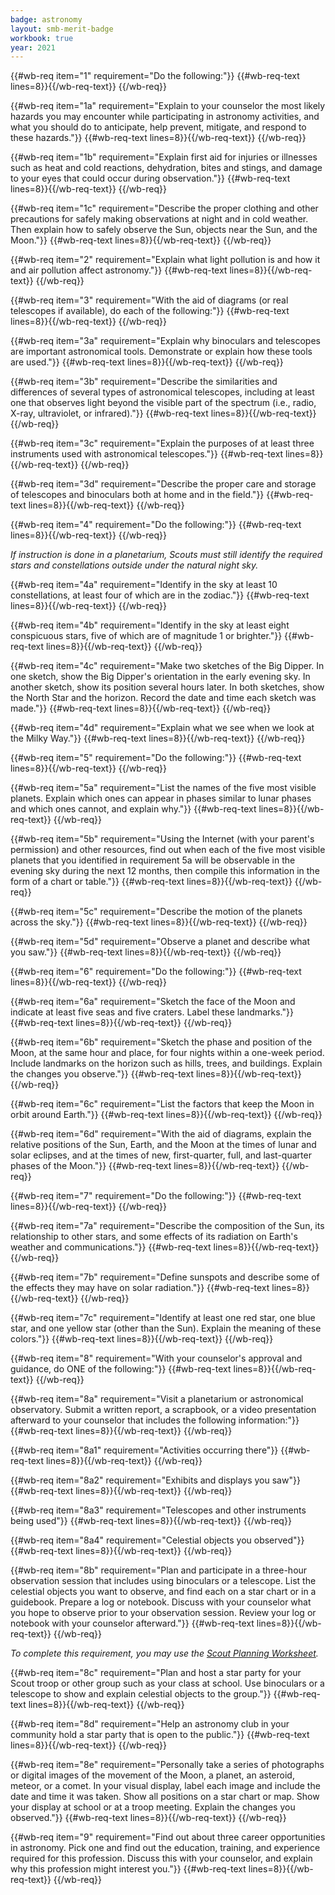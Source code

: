 ```yaml
---
badge: astronomy
layout: smb-merit-badge
workbook: true
year: 2021
---
```



{{#wb-req item="1" requirement="Do the following:"}}
{{#wb-req-text lines=8}}{{/wb-req-text}}
{{/wb-req}}

{{#wb-req item="1a" requirement="Explain to your counselor the most likely hazards you may encounter while participating in astronomy activities, and what you should do to anticipate, help prevent, mitigate, and respond to these hazards."}}
{{#wb-req-text lines=8}}{{/wb-req-text}}
{{/wb-req}}

{{#wb-req item="1b" requirement="Explain first aid for injuries or illnesses such as heat and cold reactions, dehydration, bites and stings, and damage to your eyes that could occur during observation."}}
{{#wb-req-text lines=8}}{{/wb-req-text}}
{{/wb-req}}

{{#wb-req item="1c" requirement="Describe the proper clothing and other precautions for safely making observations at night and in cold weather. Then explain how to safely observe the Sun, objects near the Sun, and the Moon."}}
{{#wb-req-text lines=8}}{{/wb-req-text}}
{{/wb-req}}

{{#wb-req item="2" requirement="Explain what light pollution is and how it and air pollution affect astronomy."}}
{{#wb-req-text lines=8}}{{/wb-req-text}}
{{/wb-req}}

{{#wb-req item="3" requirement="With the aid of diagrams (or real telescopes if available), do each of the following:"}}
{{#wb-req-text lines=8}}{{/wb-req-text}}
{{/wb-req}}

{{#wb-req item="3a" requirement="Explain why binoculars and telescopes are important astronomical tools. Demonstrate or explain how these tools are used."}}
{{#wb-req-text lines=8}}{{/wb-req-text}}
{{/wb-req}}

{{#wb-req item="3b" requirement="Describe the similarities and differences of several types of astronomical telescopes, including at least one that observes light beyond the visible part of the spectrum (i.e., radio, X-ray, ultraviolet, or infrared)."}}
{{#wb-req-text lines=8}}{{/wb-req-text}}
{{/wb-req}}

{{#wb-req item="3c" requirement="Explain the purposes of at least three instruments used with astronomical telescopes."}}
{{#wb-req-text lines=8}}{{/wb-req-text}}
{{/wb-req}}

{{#wb-req item="3d" requirement="Describe the proper care and storage of telescopes and binoculars both at home and in the field."}}
{{#wb-req-text lines=8}}{{/wb-req-text}}
{{/wb-req}}

{{#wb-req item="4" requirement="Do the following:"}}
{{#wb-req-text lines=8}}{{/wb-req-text}}
{{/wb-req}}

*If instruction is done in a planetarium, Scouts must still identify the required stars and constellations outside under the natural night sky.*

{{#wb-req item="4a" requirement="Identify in the sky at least 10 constellations, at least four of which are in the zodiac."}}
{{#wb-req-text lines=8}}{{/wb-req-text}}
{{/wb-req}}

{{#wb-req item="4b" requirement="Identify in the sky at least eight conspicuous stars, five of which are of magnitude 1 or brighter."}}
{{#wb-req-text lines=8}}{{/wb-req-text}}
{{/wb-req}}

{{#wb-req item="4c" requirement="Make two sketches of the Big Dipper. In one sketch, show the Big Dipper's orientation in the early evening sky. In another sketch, show its position several hours later. In both sketches, show the North Star and the horizon. Record the date and time each sketch was made."}}
{{#wb-req-text lines=8}}{{/wb-req-text}}
{{/wb-req}}

{{#wb-req item="4d" requirement="Explain what we see when we look at the Milky Way."}}
{{#wb-req-text lines=8}}{{/wb-req-text}}
{{/wb-req}}

{{#wb-req item="5" requirement="Do the following:"}}
{{#wb-req-text lines=8}}{{/wb-req-text}}
{{/wb-req}}

{{#wb-req item="5a" requirement="List the names of the five most visible planets. Explain which ones can appear in phases similar to lunar phases and which ones cannot, and explain why."}}
{{#wb-req-text lines=8}}{{/wb-req-text}}
{{/wb-req}}

{{#wb-req item="5b" requirement="Using the Internet (with your parent's permission) and other resources, find out when each of the five most visible planets that you identified in requirement 5a will be observable in the evening sky during the next 12 months, then compile this information in the form of a chart or table."}}
{{#wb-req-text lines=8}}{{/wb-req-text}}
{{/wb-req}}

{{#wb-req item="5c" requirement="Describe the motion of the planets across the sky."}}
{{#wb-req-text lines=8}}{{/wb-req-text}}
{{/wb-req}}

{{#wb-req item="5d" requirement="Observe a planet and describe what you saw."}}
{{#wb-req-text lines=8}}{{/wb-req-text}}
{{/wb-req}}

{{#wb-req item="6" requirement="Do the following:"}}
{{#wb-req-text lines=8}}{{/wb-req-text}}
{{/wb-req}}

{{#wb-req item="6a" requirement="Sketch the face of the Moon and indicate at least five seas and five craters. Label these landmarks."}}
{{#wb-req-text lines=8}}{{/wb-req-text}}
{{/wb-req}}

{{#wb-req item="6b" requirement="Sketch the phase and position of the Moon, at the same hour and place, for four nights within a one-week period. Include landmarks on the horizon such as hills, trees, and buildings. Explain the changes you observe."}}
{{#wb-req-text lines=8}}{{/wb-req-text}}
{{/wb-req}}

{{#wb-req item="6c" requirement="List the factors that keep the Moon in orbit around Earth."}}
{{#wb-req-text lines=8}}{{/wb-req-text}}
{{/wb-req}}

{{#wb-req item="6d" requirement="With the aid of diagrams, explain the relative positions of the Sun, Earth, and the Moon at the times of lunar and solar eclipses, and at the times of new, first-quarter, full, and last-quarter phases of the Moon."}}
{{#wb-req-text lines=8}}{{/wb-req-text}}
{{/wb-req}}

{{#wb-req item="7" requirement="Do the following:"}}
{{#wb-req-text lines=8}}{{/wb-req-text}}
{{/wb-req}}

{{#wb-req item="7a" requirement="Describe the composition of the Sun, its relationship to other stars, and some effects of its radiation on Earth's weather and communications."}}
{{#wb-req-text lines=8}}{{/wb-req-text}}
{{/wb-req}}

{{#wb-req item="7b" requirement="Define sunspots and describe some of the effects they may have on solar radiation."}}
{{#wb-req-text lines=8}}{{/wb-req-text}}
{{/wb-req}}

{{#wb-req item="7c" requirement="Identify at least one red star, one blue star, and one yellow star (other than the Sun). Explain the meaning of these colors."}}
{{#wb-req-text lines=8}}{{/wb-req-text}}
{{/wb-req}}

{{#wb-req item="8" requirement="With your counselor's approval and guidance, do ONE of the following:"}}
{{#wb-req-text lines=8}}{{/wb-req-text}}
{{/wb-req}}

{{#wb-req item="8a" requirement="Visit a planetarium or astronomical observatory. Submit a written report, a scrapbook, or a video presentation afterward to your counselor that includes the following information:"}}
{{#wb-req-text lines=8}}{{/wb-req-text}}
{{/wb-req}}

{{#wb-req item="8a1" requirement="Activities occurring there"}}
{{#wb-req-text lines=8}}{{/wb-req-text}}
{{/wb-req}}

{{#wb-req item="8a2" requirement="Exhibits and displays you saw"}}
{{#wb-req-text lines=8}}{{/wb-req-text}}
{{/wb-req}}

{{#wb-req item="8a3" requirement="Telescopes and other instruments being used"}}
{{#wb-req-text lines=8}}{{/wb-req-text}}
{{/wb-req}}

{{#wb-req item="8a4" requirement="Celestial objects you observed"}}
{{#wb-req-text lines=8}}{{/wb-req-text}}
{{/wb-req}}

{{#wb-req item="8b" requirement="Plan and participate in a three-hour observation session that includes using binoculars or a telescope. List the celestial objects you want to observe, and find each on a star chart or in a guidebook. Prepare a log or notebook. Discuss with your counselor what you hope to observe prior to your observation session. Review your log or notebook with your counselor afterward."}}
{{#wb-req-text lines=8}}{{/wb-req-text}}
{{/wb-req}}

*To complete this requirement, you may use the <a href="{{@root.rootPath}}documents/scout-planning-worksheet.pdf">Scout Planning Worksheet</a>.*

{{#wb-req item="8c" requirement="Plan and host a star party for your Scout troop or other group such as your class at school. Use binoculars or a telescope to show and explain celestial objects to the group."}}
{{#wb-req-text lines=8}}{{/wb-req-text}}
{{/wb-req}}

{{#wb-req item="8d" requirement="Help an astronomy club in your community hold a star party that is open to the public."}}
{{#wb-req-text lines=8}}{{/wb-req-text}}
{{/wb-req}}

{{#wb-req item="8e" requirement="Personally take a series of photographs or digital images of the movement of the Moon, a planet, an asteroid, meteor, or a comet. In your visual display, label each image and include the date and time it was taken. Show all positions on a star chart or map. Show your display at school or at a troop meeting. Explain the changes you observed."}}
{{#wb-req-text lines=8}}{{/wb-req-text}}
{{/wb-req}}

{{#wb-req item="9" requirement="Find out about three career opportunities in astronomy. Pick one and find out the education, training, and experience required for this profession. Discuss this with your counselor, and explain why this profession might interest you."}}
{{#wb-req-text lines=8}}{{/wb-req-text}}
{{/wb-req}}
